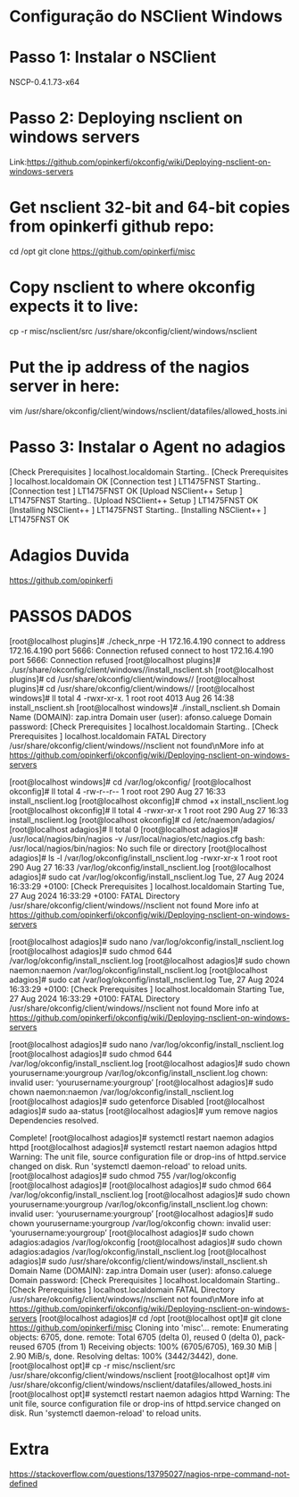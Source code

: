 # Configuração do NSClient Windows
# Passo 1: Instalar o NSClient
NSCP-0.4.1.73-x64

# Passo 2: Deploying nsclient on windows servers
Link:https://github.com/opinkerfi/okconfig/wiki/Deploying-nsclient-on-windows-servers

# Get nsclient 32-bit and 64-bit copies from opinkerfi github repo:
cd /opt
git clone https://github.com/opinkerfi/misc

# Copy nsclient to where okconfig expects it to live:
cp -r misc/nsclient/src /usr/share/okconfig/client/windows/nsclient

# Put the ip address of the nagios server in here:
vim /usr/share/okconfig/client/windows/nsclient/datafiles/allowed_hosts.ini 

# Passo 3: Instalar o Agent no adagios
[Check Prerequisites     ] localhost.localdomain Starting..
[Check Prerequisites     ] localhost.localdomain OK
[Connection test         ] LT1475FNST Starting..
[Connection test         ] LT1475FNST OK
[Upload NSClient++ Setup ] LT1475FNST Starting..
[Upload NSClient++ Setup ] LT1475FNST OK
[Installing NSClient++   ] LT1475FNST Starting..
[Installing NSClient++   ] LT1475FNST OK

# Adagios Duvida
https://github.com/opinkerfi


# PASSOS DADOS
[root@localhost plugins]# ./check_nrpe -H 172.16.4.190
connect to address 172.16.4.190 port 5666: Connection refused
connect to host 172.16.4.190 port 5666: Connection refused
[root@localhost plugins]# ./usr/share/okconfig/client/windows//install_nsclient.sh
[root@localhost plugins]# cd /usr/share/okconfig/client/windows//
[root@localhost plugins]# cd /usr/share/okconfig/client/windows//
[root@localhost windows]# ll
total 4
-rwxr-xr-x. 1 root root 4013 Aug 26 14:38 install_nsclient.sh
[root@localhost windows]# ./install_nsclient.sh
Domain Name (DOMAIN): zap.intra
Domain user (user): afonso.caluege
Domain password:
[Check Prerequisites     ] localhost.localdomain Starting..
[Check Prerequisites     ] localhost.localdomain FATAL Directory /usr/share/okconfig/client/windows//nsclient not found\nMore info at https://github.com/opinkerfi/okconfig/wiki/Deploying-nsclient-on-windows-servers

[root@localhost windows]# cd /var/log/okconfig/
[root@localhost okconfig]# ll
total 4
-rw-r--r-- 1 root root 290 Aug 27 16:33 install_nsclient.log
[root@localhost okconfig]# chmod +x install_nsclient.log
[root@localhost okconfig]# ll
total 4
-rwxr-xr-x 1 root root 290 Aug 27 16:33 install_nsclient.log
[root@localhost okconfig]# cd /etc/naemon/adagios/
[root@localhost adagios]# ll
total 0
[root@localhost adagios]# /usr/local/nagios/bin/nagios -v /usr/local/nagios/etc/nagios.cfg
bash: /usr/local/nagios/bin/nagios: No such file or directory
[root@localhost adagios]# ls -l /var/log/okconfig/install_nsclient.log
-rwxr-xr-x 1 root root 290 Aug 27 16:33 /var/log/okconfig/install_nsclient.log
[root@localhost adagios]# sudo cat /var/log/okconfig/install_nsclient.log
Tue, 27 Aug 2024 16:33:29 +0100: [Check Prerequisites     ] localhost.localdomain Starting
Tue, 27 Aug 2024 16:33:29 +0100: FATAL Directory /usr/share/okconfig/client/windows//nsclient not found
More info at https://github.com/opinkerfi/okconfig/wiki/Deploying-nsclient-on-windows-servers

[root@localhost adagios]# sudo nano /var/log/okconfig/install_nsclient.log
[root@localhost adagios]# sudo chmod 644 /var/log/okconfig/install_nsclient.log
[root@localhost adagios]# sudo chown naemon:naemon /var/log/okconfig/install_nsclient.log
[root@localhost adagios]# sudo cat /var/log/okconfig/install_nsclient.log
Tue, 27 Aug 2024 16:33:29 +0100: [Check Prerequisites     ] localhost.localdomain Starting
Tue, 27 Aug 2024 16:33:29 +0100: FATAL Directory /usr/share/okconfig/client/windows//nsclient not found
More info at https://github.com/opinkerfi/okconfig/wiki/Deploying-nsclient-on-windows-servers

[root@localhost adagios]# sudo nano /var/log/okconfig/install_nsclient.log
[root@localhost adagios]# sudo chmod 644 /var/log/okconfig/install_nsclient.log
[root@localhost adagios]# sudo chown yourusername:yourgroup /var/log/okconfig/install_nsclient.log
chown: invalid user: ‘yourusername:yourgroup’
[root@localhost adagios]# sudo chown naemon:naemon /var/log/okconfig/install_nsclient.log
[root@localhost adagios]# sudo getenforce
Disabled
[root@localhost adagios]# sudo aa-status
[root@localhost adagios]# yum remove nagios
Dependencies resolved.

Complete!
[root@localhost adagios]# systemctl restart naemon adagios httpd
[root@localhost adagios]# systemctl restart naemon adagios httpd
Warning: The unit file, source configuration file or drop-ins of httpd.service changed on disk. Run 'systemctl daemon-reload' to reload units.
[root@localhost adagios]# sudo chmod 755 /var/log/okconfig
[root@localhost adagios]#
[root@localhost adagios]# sudo chmod 664 /var/log/okconfig/install_nsclient.log
[root@localhost adagios]# sudo chown yourusername:yourgroup /var/log/okconfig/install_nsclient.log
chown: invalid user: ‘yourusername:yourgroup’
[root@localhost adagios]# sudo chown yourusername:yourgroup /var/log/okconfig
chown: invalid user: ‘yourusername:yourgroup’
[root@localhost adagios]# sudo chown adagios:adagios /var/log/okconfig
[root@localhost adagios]# sudo chown adagios:adagios /var/log/okconfig/install_nsclient.log
[root@localhost adagios]# sudo /usr/share/okconfig/client/windows/install_nsclient.sh
Domain Name (DOMAIN): zap.intra
Domain user (user): afonso.caluege
Domain password:
[Check Prerequisites     ] localhost.localdomain Starting..
[Check Prerequisites     ] localhost.localdomain FATAL Directory /usr/share/okconfig/client/windows//nsclient not found\nMore info at https://github.com/opinkerfi/okconfig/wiki/Deploying-nsclient-on-windows-servers
[root@localhost adagios]# cd /opt
[root@localhost opt]# git clone https://github.com/opinkerfi/misc
Cloning into 'misc'...
remote: Enumerating objects: 6705, done.
remote: Total 6705 (delta 0), reused 0 (delta 0), pack-reused 6705 (from 1)
Receiving objects: 100% (6705/6705), 169.30 MiB | 2.90 MiB/s, done.
Resolving deltas: 100% (3442/3442), done.
[root@localhost opt]# cp -r misc/nsclient/src /usr/share/okconfig/client/windows/nsclient
[root@localhost opt]# vim /usr/share/okconfig/client/windows/nsclient/datafiles/allowed_hosts.ini
[root@localhost opt]# systemctl restart naemon adagios httpd
Warning: The unit file, source configuration file or drop-ins of httpd.service changed on disk. Run 'systemctl daemon-reload' to reload units.


# Extra
https://stackoverflow.com/questions/13795027/nagios-nrpe-command-not-defined


